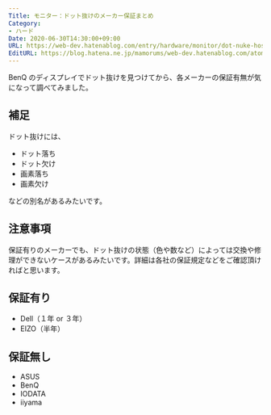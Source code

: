 ```yaml
---
Title: モニター：ドット抜けのメーカー保証まとめ
Category:
- ハード
Date: 2020-06-30T14:30:00+09:00
URL: https://web-dev.hatenablog.com/entry/hardware/monitor/dot-nuke-hosyou
EditURL: https://blog.hatena.ne.jp/mamorums/web-dev.hatenablog.com/atom/entry/8599973812325827038
---
```


BenQ のディスプレイでドット抜けを見つけてから、各メーカーの保証有無が気になって調べてみました。

## 補足
ドット抜けには、

- ドット落ち
- ドット欠け
- 画素落ち
- 画素欠け

などの別名があるみたいです。


## 注意事項
保証有りのメーカーでも、ドット抜けの状態（色や数など）によっては交換や修理ができないケースがあるみたいです。詳細は各社の保証規定などをご確認頂ければと思います。


## 保証有り
- Dell（１年 or ３年）
- EIZO（半年）


## 保証無し
- ASUS
- BenQ
- IODATA
- iiyama


